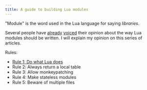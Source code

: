 ```yaml
---
title: A guide to building Lua modules
---
```


"Module" is the word used in the Lua language for saying *libraries*.

Several people have [already](http://hisham.hm/2014/01/02/how-to-write-lua-modules-in-a-post-module-world/) [voiced](http://blog.separateconcerns.com/2014-01-03-lua-module-policy.html) their opinion about the way
Lua modules should be written. I will explain my opinion on this series of articles.

<!-- MORE -->

Rules:

* [Rule 1: Do what Lua does](/blog/2014/03/31/rule-1-do-what-lua-does)
* Rule 2: Always return a local table
* Rule 3: Allow monkeypatching
* Rule 4: Make stateless modules
* Rule 5: Beware of multiple files

<!--
* [Rule 2: Always return a local table](/blog/2014/03/31/rule-2-return-a-local-table)
* [Rule 3: Allow monkeypatching](/blog/2014/03/31/rule-3-allow-monkeypatching)
* [Rule 4: Make stateless modules](/blog/2014/03/31/rule-4-make-stateless-modules)
* [Rule 5: Beware of multiple files](/blog/2014/03/31/rule-5-beware-of-multiple-files)
-->
